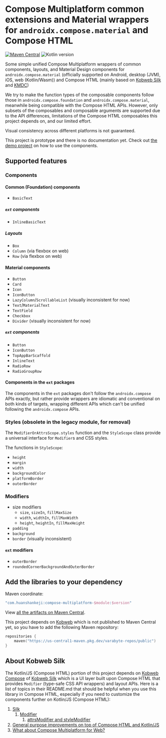 # Compose Multiplatform common extensions and Material wrappers for `androidx.compose.material` and Compose HTML

[![Maven Central](https://img.shields.io/maven-central/v/com.huanshankeji/compose-multiplatform-material)](https://search.maven.org/search?q=g:com.huanshankeji%20AND%20a:compose-multiplatform-*)
![Kotlin version](https://kotlin-version.aws.icerock.dev/kotlin-version?group=com.huanshankeji&name=compose-multiplatform-material)

Some simple unified Compose Multiplatform wrappers of common components, layouts, and Material Design components for `androidx.compose.material` (officially supported on Android, desktop (JVM), iOS, web (Kotlin/Wasm)) and Compose HTML (mainly based on [Kobweb Silk](https://github.com/varabyte/kobweb?tab=readme-ov-file#silk) and [KMDC](https://github.com/mpetuska/kmdc))

<!-- a set of APIs for Compose HTML similar to those in `androidx.compose.material` -->

We try to make the function types of the composable components follow those in `androidx.compose.foundation` and `androidx.compose.material`, meanwhile being compatible with the Compose HTML APIs. However, only subsets of the composables and composable arguments are supported due to the API differences, limitations of the Compose HTML composables this project depends on, and our limited effort.

Visual consistency across different platforms is not guaranteed.

This project is prototype and there is no documentation yet. Check out [the demo project](demo) on how to use the components.

## Supported features

### Components

#### Common (Foundation) components

- `BasicText`

##### `ext` components

- `InlineBasicText`

##### Layouts

- `Box`
- `Column` (via flexbox on web)
- `Row` (via flexbox on web)

#### Material components

- `Button`
- `Card`
- `Icon`
- `IconButton`
- `LazyColumn`/`ScrollableList` (visually inconsistent for now)
- `Text`/`MaterialText`
- `TextField`
- `Checkbox`
- `Divider` (visually inconsistent for now)

##### `ext` components

- `Button`
- `IconButton`
- `TopAppBarScaffold`
- `InlineText`
- `RadioRow`
- `RadioGroupRow`

#### Components in the `ext` packages

The components in the `ext` packages don't follow the `androidx.compose` APIs exactly, but rather provide wrappers are idiomatic and conventional on both kinds of targets, wrapping different APIs which can't be unified following the `androidx.compose` APIs.

### Styles (obsolete in the legacy module, for removal)

The `ModifierOrAttrsScope.styles` function and the `StyleScope` class provide a universal interface for `Modifier`s and CSS styles.

The functions in `StyleScope`:

- `height`
- `margin`
- `width`
- `backgroundColor`
- `platformBorder`
- `outerBorder`

### Modifiers

- size modifiers
   - `size`, `sizeIn`, `fillMaxSize`
   - `width`, `widthIn`, `fillMaxWidth`
   - `height`, `heightIn`, `fillMaxHeight`
- `padding`
- `background`
- `border` (visually inconsistent)

#### `ext` modifiers

- `outerBorder`
- `roundedCornerBackgroundAndOuterBorder`

## Add the libraries to your dependency

Maven coordinate:

```kotlin
"com.huanshankeji:compose-multiplatform-$module:$version"
```

View [all the artifacts on Maven Central](https://search.maven.org/search?q=g:com.huanshankeji%20AND%20a:compose-multiplatform-*).

This project depends on [Kobweb](https://github.com/varabyte/kobweb) which is not published to Maven Central yet, so you have to add the following Maven repository:

```kotlin
repositories {
    maven("https://us-central1-maven.pkg.dev/varabyte-repos/public")
}
```

## About Kobweb Silk

The Kotlin/JS (Compose HTML) portion of this project depends on [Kobweb Compose](https://github.com/varabyte/kobweb/blob/main/frontend/kobweb-compose/README.md) of [Kobweb Silk](https://github.com/varabyte/kobweb?tab=readme-ov-file#silk) which is a UI layer built upon Compose HTML that provides `Modifier` (type-safe CSS API wrappers) and layout APIs. Here is a list of topics in their README.md that should be helpful when you use this library in Compose HTML, especially if you need to customize the components further on Kotlin/JS (Compose HTML):

1. [Silk](https://github.com/varabyte/kobweb?tab=readme-ov-file#silk)
   1. [Modifier](https://github.com/varabyte/kobweb?tab=readme-ov-file#modifier) 
      1. [attrsModifier and styleModifier](https://github.com/varabyte/kobweb?tab=readme-ov-file#attrsmodifier-and-stylemodifier) 
1. [General purpose improvements on top of Compose HTML and Kotlin/JS](https://github.com/varabyte/kobweb?tab=readme-ov-file#general-purpose-improvements-on-top-of-compose-html-and-kotlinjs)
1. [What about Compose Multiplatform for Web?](https://github.com/varabyte/kobweb?tab=readme-ov-file#what-about-compose-multiplatform-for-web)
